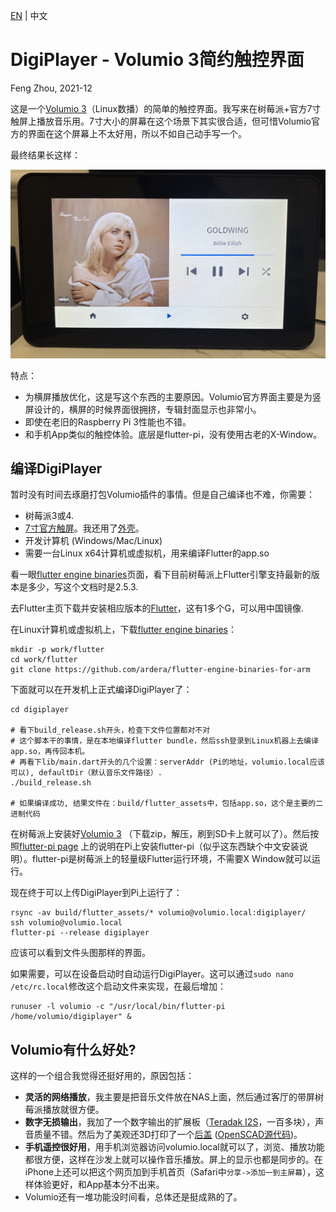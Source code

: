 [EN](READM.md) | 中文

# DigiPlayer - Volumio 3简约触控界面

Feng Zhou, 2021-12

这是一个[Volumio 3](https://volumio.com/)（Linux数播）的简单的触控界面。我写来在树莓派+官方7寸触屏上播放音乐用。7寸大小的屏幕在这个场景下其实很合适，但可惜Volumio官方的界面在这个屏幕上不太好用，所以不如自己动手写一个。

最终结果长这样：

<img src="doc/digiplayer.jpeg" width="600">

特点：
 * 为横屏播放优化，这是写这个东西的主要原因。Volumio官方界面主要是为竖屏设计的，横屏的时候界面很拥挤，专辑封面显示也非常小。
 * 即使在老旧的Raspberry Pi 3性能也不错。
 * 和手机App类似的触控体验。底层是flutter-pi，没有使用古老的X-Window。

## 编译DigiPlayer

暂时没有时间去琢磨打包Volumio插件的事情。但是自己编译也不难，你需要：

 * 树莓派3或4.
 * [7寸官方触屏](https://www.raspberrypi.com/products/raspberry-pi-touch-display/)。我还用了[外壳](https://www.amazon.com/Raspberry-Pi-7-Inch-Touch-Screen/dp/B01GQFUWIC)。
 * 开发计算机 (Windows/Mac/Linux)
 * 需要一台Linux x64计算机或虚拟机，用来编译Flutter的app.so

看一眼[flutter engine binaries](https://github.com/ardera/flutter-engine-binaries-for-arm)页面，看下目前树莓派上Flutter引擎支持最新的版本是多少，写这个文档时是2.5.3.

去Flutter主页下载并安装相应版本的[Flutter](https://docs.flutter.dev/development/tools/sdk/releases)，这有1多个G，可以用中国镜像.

在Linux计算机或虚拟机上，下载[flutter engine binaries](https://github.com/ardera/flutter-engine-binaries-for-arm)：
```
mkdir -p work/flutter
cd work/flutter
git clone https://github.com/ardera/flutter-engine-binaries-for-arm
```

下面就可以在开发机上正式编译DigiPlayer了：
```
cd digiplayer

# 看下build_release.sh开头，检查下文件位置都对不对
# 这个脚本干的事情，是在本地编译flutter bundle，然后ssh登录到Linux机器上去编译app.so，再传回本机。
# 再看下lib/main.dart开头的几个设置：serverAddr (Pi的地址，volumio.local应该可以), defaultDir（默认音乐文件路径）.
./build_release.sh

# 如果编译成功, 结果文件在：build/flutter_assets中，包括app.so，这个是主要的二进制代码
```

在树莓派上安装好[Volumio 3](https://volumio.lpages.co/volumio-3/) （下载zip，解压，刷到SD卡上就可以了）。然后按照[flutter-pi page](https://github.com/ardera/flutter-pi) 上的说明在Pi上安装flutter-pi（似乎这东西缺个中文安装说明）。flutter-pi是树莓派上的轻量级Flutter运行环境，不需要X Window就可以运行。

现在终于可以上传DigiPlayer到Pi上运行了：
```
rsync -av build/flutter_assets/* volumio@volumio.local:digiplayer/
ssh volumio@volumio.local
flutter-pi --release digiplayer
```

应该可以看到文件头图那样的界面。

如果需要，可以在设备启动时自动运行DigiPlayer。这可以通过`sudo nano /etc/rc.local`修改这个启动文件来实现，在最后增加：
```
runuser -l volumio -c "/usr/local/bin/flutter-pi /home/volumio/digiplayer" &
```

## Volumio有什么好处?

这样的一个组合我觉得还挺好用的，原因包括：

 * **灵活的网络播放**，我主要是把音乐文件放在NAS上面，然后通过客厅的带屏树莓派播放就很方便。
 * **数字无损输出**，我加了一个数字输出的扩展板（[Teradak I2S](https://item.taobao.com/item.htm?spm=a1z09.2.0.0.14fc2e8d0yaAi8&id=596093222906&_u=b2m28ph86a8)，一百多块），声音质量不错。然后为了美观还3D打印了一个[后盖](tools/case/case_side.jpg) ([OpenSCAD源代码](tools/case/))。
 * **手机遥控很好用**，用手机浏览器访问volumio.local就可以了，浏览、播放功能都很方便，这样在沙发上就可以操作音乐播放。屏上的显示也都是同步的。在iPhone上还可以把这个网页加到手机首页（Safari中`分享->添加一到主屏幕`），这样体验更好，和App基本分不出来。
 * Volumio还有一堆功能没时间看，总体还是挺成熟的了。